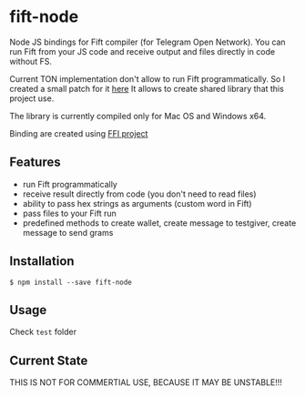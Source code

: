 # fift-node
Node JS bindings for Fift compiler (for Telegram Open Network). You can run Fift from your JS code and receive output and files directly in code without FS.

Current TON implementation don't allow to run Fift programmatically. So I created a small patch for it [here](https://github.com/APshenkin/ton)
It allows to create shared library that this project use.

The library is currently compiled only for Mac OS and Windows x64.

Binding are created using [FFI project](https://www.npmjs.com/package/node-ffi)

## Features
* run Fift programmatically
* receive result directly from code (you don't need to read files)
* ability to pass hex strings as arguments (custom word in Fift)
* pass files to your Fift run
* predefined methods to create wallet, create message to testgiver, create message to send grams

## Installation
```Shell
$ npm install --save fift-node
```

## Usage
Check `test` folder

## Current State
THIS IS NOT FOR COMMERTIAL USE, BECAUSE IT MAY BE UNSTABLE!!!
